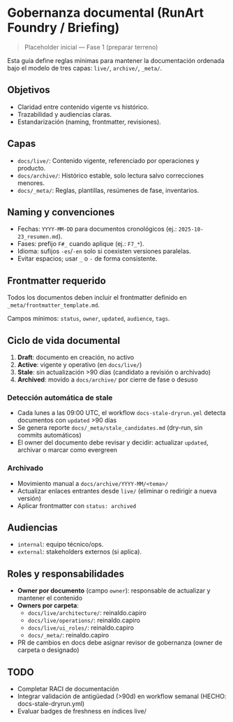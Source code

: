 # Gobernanza documental (RunArt Foundry / Briefing)

> Placeholder inicial — Fase 1 (preparar terreno)

Esta guía define reglas mínimas para mantener la documentación ordenada bajo el modelo de tres capas: `live/`, `archive/`, `_meta/`.

## Objetivos
- Claridad entre contenido vigente vs histórico.
- Trazabilidad y audiencias claras.
- Estandarización (naming, frontmatter, revisiones).

## Capas
- `docs/live/`: Contenido vigente, referenciado por operaciones y producto.
- `docs/archive/`: Histórico estable, solo lectura salvo correcciones menores.
- `docs/_meta/`: Reglas, plantillas, resúmenes de fase, inventarios.

## Naming y convenciones
- Fechas: `YYYY-MM-DD` para documentos cronológicos (ej.: `2025-10-23_resumen.md`).
- Fases: prefijo `F#_` cuando aplique (ej.: `F7_*`).
- Idioma: sufijos `-es`/`-en` solo si coexisten versiones paralelas.
- Evitar espacios; usar `_` o `-` de forma consistente.

## Frontmatter requerido
Todos los documentos deben incluir el frontmatter definido en `_meta/frontmatter_template.md`.

Campos mínimos: `status`, `owner`, `updated`, `audience`, `tags`.

## Ciclo de vida documental
1. **Draft**: documento en creación, no activo
2. **Active**: vigente y operativo (en `docs/live/`)
3. **Stale**: sin actualización >90 días (candidato a revisión o archivado)
4. **Archived**: movido a `docs/archive/` por cierre de fase o desuso

### Detección automática de stale
- Cada lunes a las 09:00 UTC, el workflow `docs-stale-dryrun.yml` detecta documentos con `updated` >90 días
- Se genera reporte `docs/_meta/stale_candidates.md` (dry-run, sin commits automáticos)
- El owner del documento debe revisar y decidir: actualizar `updated`, archivar o marcar como evergreen

### Archivado
- Movimiento manual a `docs/archive/YYYY-MM/<tema>/`
- Actualizar enlaces entrantes desde `live/` (eliminar o redirigir a nueva versión)
- Aplicar frontmatter con `status: archived`

## Audiencias
- `internal`: equipo técnico/ops.
- `external`: stakeholders externos (si aplica).

## Roles y responsabilidades
- **Owner por documento** (campo `owner`): responsable de actualizar y mantener el contenido
- **Owners por carpeta**:
  - `docs/live/architecture/`: reinaldo.capiro
  - `docs/live/operations/`: reinaldo.capiro
  - `docs/live/ui_roles/`: reinaldo.capiro
  - `docs/_meta/`: reinaldo.capiro
- PR de cambios en docs debe asignar revisor de gobernanza (owner de carpeta o designado)

## TODO
- Completar RACI de documentación
- Integrar validación de antigüedad (>90d) en workflow semanal (HECHO: docs-stale-dryrun.yml)
- Evaluar badges de freshness en índices live/
